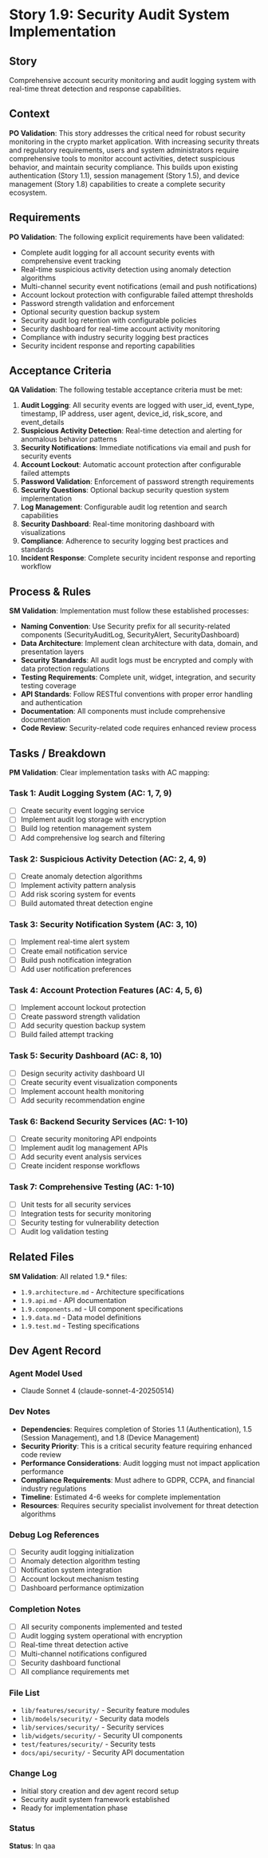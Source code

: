 # Story 1.9: Security Audit System Implementation

## Story
Comprehensive account security monitoring and audit logging system with real-time threat detection and response capabilities.

## Context
**PO Validation**: This story addresses the critical need for robust security monitoring in the crypto market application. With increasing security threats and regulatory requirements, users and system administrators require comprehensive tools to monitor account activities, detect suspicious behavior, and maintain security compliance. This builds upon existing authentication (Story 1.1), session management (Story 1.5), and device management (Story 1.8) capabilities to create a complete security ecosystem.

## Requirements
**PO Validation**: The following explicit requirements have been validated:
- Complete audit logging for all account security events with comprehensive event tracking
- Real-time suspicious activity detection using anomaly detection algorithms
- Multi-channel security event notifications (email and push notifications)
- Account lockout protection with configurable failed attempt thresholds
- Password strength validation and enforcement
- Optional security question backup system
- Security audit log retention with configurable policies
- Security dashboard for real-time account activity monitoring
- Compliance with industry security logging best practices
- Security incident response and reporting capabilities

## Acceptance Criteria
**QA Validation**: The following testable acceptance criteria must be met:
1. **Audit Logging**: All security events are logged with user_id, event_type, timestamp, IP address, user agent, device_id, risk_score, and event_details
2. **Suspicious Activity Detection**: Real-time detection and alerting for anomalous behavior patterns
3. **Security Notifications**: Immediate notifications via email and push for security events
4. **Account Lockout**: Automatic account protection after configurable failed attempts
5. **Password Validation**: Enforcement of password strength requirements
6. **Security Questions**: Optional backup security question system implementation
7. **Log Management**: Configurable audit log retention and search capabilities
8. **Security Dashboard**: Real-time monitoring dashboard with visualizations
9. **Compliance**: Adherence to security logging best practices and standards
10. **Incident Response**: Complete security incident response and reporting workflow

## Process & Rules
**SM Validation**: Implementation must follow these established processes:
- **Naming Convention**: Use Security prefix for all security-related components (SecurityAuditLog, SecurityAlert, SecurityDashboard)
- **Data Architecture**: Implement clean architecture with data, domain, and presentation layers
- **Security Standards**: All audit logs must be encrypted and comply with data protection regulations
- **Testing Requirements**: Complete unit, widget, integration, and security testing coverage
- **API Standards**: Follow RESTful conventions with proper error handling and authentication
- **Documentation**: All components must include comprehensive documentation
- **Code Review**: Security-related code requires enhanced review process

## Tasks / Breakdown
**PM Validation**: Clear implementation tasks with AC mapping:

### Task 1: Audit Logging System (AC: 1, 7, 9)
- [ ] Create security event logging service
- [ ] Implement audit log storage with encryption
- [ ] Build log retention management system
- [ ] Add comprehensive log search and filtering

### Task 2: Suspicious Activity Detection (AC: 2, 4, 9)
- [ ] Create anomaly detection algorithms
- [ ] Implement activity pattern analysis
- [ ] Add risk scoring system for events
- [ ] Build automated threat detection engine

### Task 3: Security Notification System (AC: 3, 10)
- [ ] Implement real-time alert system
- [ ] Create email notification service
- [ ] Build push notification integration
- [ ] Add user notification preferences

### Task 4: Account Protection Features (AC: 4, 5, 6)
- [ ] Implement account lockout protection
- [ ] Create password strength validation
- [ ] Add security question backup system
- [ ] Build failed attempt tracking

### Task 5: Security Dashboard (AC: 8, 10)
- [ ] Design security activity dashboard UI
- [ ] Create security event visualization components
- [ ] Implement account health monitoring
- [ ] Add security recommendation engine

### Task 6: Backend Security Services (AC: 1-10)
- [ ] Create security monitoring API endpoints
- [ ] Implement audit log management APIs
- [ ] Add security event analysis services
- [ ] Create incident response workflows

### Task 7: Comprehensive Testing (AC: 1-10)
- [ ] Unit tests for all security services
- [ ] Integration tests for security monitoring
- [ ] Security testing for vulnerability detection
- [ ] Audit log validation testing

## Related Files
**SM Validation**: All related 1.9.* files:
- `1.9.architecture.md` - Architecture specifications
- `1.9.api.md` - API documentation
- `1.9.components.md` - UI component specifications
- `1.9.data.md` - Data model definitions
- `1.9.test.md` - Testing specifications

## Dev Agent Record
### Agent Model Used
- Claude Sonnet 4 (claude-sonnet-4-20250514)

### Dev Notes
- **Dependencies**: Requires completion of Stories 1.1 (Authentication), 1.5 (Session Management), and 1.8 (Device Management)
- **Security Priority**: This is a critical security feature requiring enhanced code review
- **Performance Considerations**: Audit logging must not impact application performance
- **Compliance Requirements**: Must adhere to GDPR, CCPA, and financial industry regulations
- **Timeline**: Estimated 4-6 weeks for complete implementation
- **Resources**: Requires security specialist involvement for threat detection algorithms

### Debug Log References
- [ ] Security audit logging initialization
- [ ] Anomaly detection algorithm testing
- [ ] Notification system integration
- [ ] Account lockout mechanism testing
- [ ] Dashboard performance optimization

### Completion Notes
- [ ] All security components implemented and tested
- [ ] Audit logging system operational with encryption
- [ ] Real-time threat detection active
- [ ] Multi-channel notifications configured
- [ ] Security dashboard functional
- [ ] All compliance requirements met

### File List
- `lib/features/security/` - Security feature modules
- `lib/models/security/` - Security data models
- `lib/services/security/` - Security services
- `lib/widgets/security/` - Security UI components
- `test/features/security/` - Security tests
- `docs/api/security/` - Security API documentation

### Change Log
- Initial story creation and dev agent record setup
- Security audit system framework established
- Ready for implementation phase

### Status
**Status**: In qaa